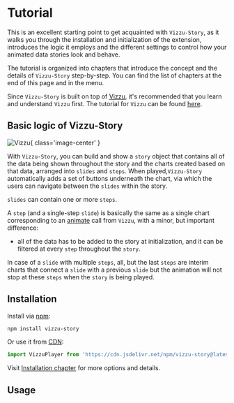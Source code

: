 # Tutorial

This is an excellent starting point to get acquainted with `Vizzu-Story`, as it
walks you through the installation and initialization of the extension,
introduces the logic it employs and the different settings to control how your
animated data stories look and behave.

The tutorial is organized into chapters that introduce the concept and the
details of `Vizzu-Story` step-by-step. You can find the list of chapters at the
end of this page and in the menu.

Since `Vizzu-Story` is built on top of
[Vizzu](https://github.com/vizzuhq/vizzu), it's recommended that you learn and
understand `Vizzu` first. The tutorial for `Vizzu` can be found
[here](https://lib.vizzuhq.com/latest/tutorial/).

## Basic logic of Vizzu-Story

![Vizzu](../assets/api-overview.svg){ class='image-center' }

With `Vizzu-Story`, you can build and show a `story` object that contains all of
the data being shown throughout the story and the charts created based on that
data, arranged into `slides` and `steps`. When played,`Vizzu-Story`
automatically adds a set of buttons underneath the chart, via which the users
can navigate between the `slides` within the story.

`slides` can contain one or more `steps`.

A `step` (and a single-step `slide`) is basically the same as a single chart
corresponding to an [animate](https://lib.vizzuhq.com/latest/tutorial/) call
from `Vizzu`, with a minor, but important difference:

- all of the data has to be added to the story at initialization, and it can be
    filtered at every `step` throughout the `story`.

In case of a `slide` with multiple `steps`, all, but the last `steps` are
interim charts that connect a `slide` with a previous `slide` but the animation
will not stop at these `steps` when the `story` is being played.

## Installation

Install via [npm](https://www.npmjs.com/package/vizzu-story):

```sh
npm install vizzu-story
```

Or use it from [CDN](https://www.jsdelivr.com/package/npm/vizzu-story):

```javascript
import VizzuPlayer from 'https://cdn.jsdelivr.net/npm/vizzu-story@latest/dist/vizzu-story.min.js'
```

Visit [Installation chapter](../installation.md) for more options and details.

## Usage

